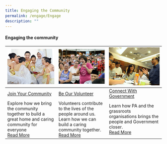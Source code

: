 ```yaml
---
title: Engaging the Community
permalink: /engage/Engage
description: ""
---
```


#### Engaging the community




| ![](/images/Engage/join-your-community.png) |  ![](/images/Engage/beourvolunteer.png)|![](/images/Engage/Connect%20with%20Government.png) |
| -------- | -------- | -------- |
| [Join Your Community](/engage/Join-Your-Community)    | [Be Our Volunteer](/engage/Be-Our-Volunteer)   | [Connect With Government](/engage/Connect-With-Government/Connect-with-Government)     |
| Explore how we bring the community together to build a great home and caring community for everyone <br>[Read More](//)    | Volunteers contribute to the lives of the people around us. Learn how we can build a caring community together. <br>[Read More](//)    | Learn how PA and the grassroots organisations brings the people and Government closer. <br>[Read  More](//)|